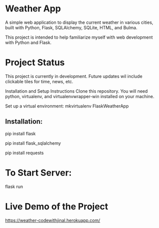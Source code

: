 # Weather App
A simple web application to display the current weather in various cities, built with Python, Flask, SQLAlchemy, SQLite, HTML, and Bulma.

This project is intended to help familiarize myself with web development with Python and Flask.

# Project Status
This project is currently in development. Future updates wil include clickable tiles for time, news, etc.

Installation and Setup Instructions
Clone this repository. You will need python, virtualenv, and virtualenvwrapper-win installed on your machine.

Set up a virtual environment:
mkvirtualenv FlaskWeatherApp

## Installation:
pip install flask

pip install flask_sqlalchemy

pip install requests

# To Start Server:
flask run

# Live Demo of the Project

https://weather-codewithjinal.herokuapp.com/
